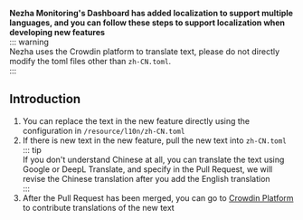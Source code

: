 **Nezha Monitoring's Dashboard has added localization to support multiple languages, and you can follow these steps to support localization when developing new features**  
::: warning  
Nezha uses the Crowdin platform to translate text, please do not directly modify the toml files other than `zh-CN.toml`.    
:::  
## Introduction
1. You can replace the text in the new feature directly using the configuration in `/resource/l10n/zh-CN.toml`
2. If there is new text in the new feature, pull the new text into `zh-CN.toml`  
::: tip  
If you don't understand Chinese at all, you can translate the text using Google or DeepL Translate, and specify in the Pull Request, we will revise the Chinese translation after you add the English translation  
:::  
3. After the Pull Request has been merged, you can go to [Crowdin Platform](https://crowdin.com/project/nezha) to contribute translations of the new text